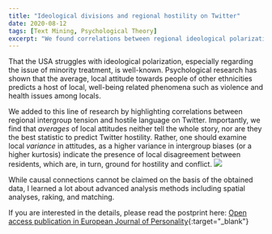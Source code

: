 ```yaml
---
title: "Ideological divisions and regional hostility on Twitter"
date: 2020-08-12
tags: [Text Mining, Psychological Theory]
excerpt: "We found correlations between regional ideological polarization and Twitter hostility"
---
```


That the USA struggles with ideological polarization, especially regarding the issue of minority treatment, is well-known.
Psychological research has shown that the average, local attitude towards people of other ethnicities predicts a host of local, well-being related phenomena such as violence and health issues among locals.

We added to this line of research by highlighting correlations between regional intergroup tension and hostile language on Twitter. Importantly, we find that <i> averages </i> of local attitudes neither tell the whole story, nor are they the best statistic to predict Twitter hostility. Rather, one should examine local <i> variance </i> in attitudes, as a higher variance in intergroup biases (or a higher kurtosis) indicate the presence of local disagreement between residents, which are, in turn, ground for hostility and conflict.
<img src="{{site.baseurl}}/assets/variability plot.png">

While causal connections cannot be claimed on the basis of the obtained data, I learned a lot about advanced analysis methods including spatial analyses, raking, and matching.



If you are interested in the details, please read the postprint here: [Open access publication in European Journal of Personality](https://osf.io/r69xj/){:target="_blank"}